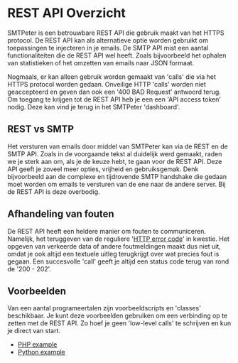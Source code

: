 #  REST API Overzicht

SMTPeter is een betrouwbare REST API die gebruik maakt van het HTTPS 
protocol. De REST API kan als alternatieve optie worden gebruikt om 
toepassingen te injecteren in je emails. De SMTP API mist een aantal 
functionaliteiten die de REST API wel heeft. Zoals bijvoorbeeld het 
ophalen van statistieken of het omzetten van emails naar JSON formaat. 

Nogmaals, er kan alleen gebruik worden gemaakt van 'calls' die via 
het HTTPS protocol worden gedaan. Onveilige HTTP 'calls' worden niet
geaccepteerd en geven dan ook een '400 BAD Request' antwoord terug.
Om toegang te krijgen tot de REST API heb je een een 'API access token' 
nodig. Deze kan vind je terug in het SMTPeter 'dashboard'.


## REST vs SMTP

Het versturen van emails door middel van SMTPeter kan via de REST 
en de SMTP API. Zoals in de voorgaande tekst al duidelijk werd gemaakt, 
raden we je sterk aan om, als je de keuze hebt, te gaan voor de 
REST API. Deze API geeft je zoveel meer opties, vrijheid en gebruiksgemak. 
Denk bijvoorbeeld aan de complexe en tijdrovende SMTP handshake die gedaan 
moet worden om emails te versturen van de ene naar de andere server.
Bij de REST API is deze overbodig. 


## Afhandeling van fouten

De REST API heeft een heldere manier om fouten te communiceren. Namelijk, 
het teruggeven van de reguliere '[HTTP error code](https://nl.wikipedia.org/wiki/Lijst_van_HTTP-statuscodes)'
in kwestie. Het opgeven van verkeerde data of andere foutmeldingen maakt
dus niet uit, omdat je ook altijd een textuele uitleg terugkrijgt over wat
precies fout is gegaan. Een succesvolle 'call' geeft je altijd een status
code terug van rond de '200 - 202'.


## Voorbeelden

Van een aantal programeertalen zijn voorbeeldscripts en 'classes' beschikbaar.
Je kunt deze voorbeelden gebruiken om een verbinding op te zetten met de 
REST API. Zo hoef je geen 'low-level calls' te schrijven en kun je direct
van start.

* [PHP example](php-example)
* [Python example](python-example)
